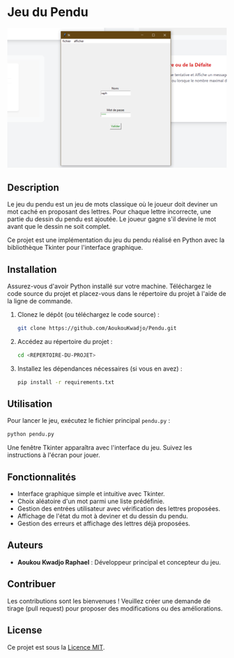 # Jeu du Pendu

![Streaming App](images/auth.png) 

## Description

Le jeu du pendu est un jeu de mots classique où le joueur doit deviner un mot caché en proposant des lettres. Pour chaque lettre incorrecte, une partie du dessin du pendu est ajoutée. Le joueur gagne s'il devine le mot avant que le dessin ne soit complet.

Ce projet est une implémentation du jeu du pendu réalisé en Python avec la bibliothèque Tkinter pour l'interface graphique.

## Installation

Assurez-vous d'avoir Python installé sur votre machine. Téléchargez le code source du projet et placez-vous dans le répertoire du projet à l'aide de la ligne de commande.

1. Clonez le dépôt (ou téléchargez le code source) :
   ```bash
   git clone https://github.com/AoukouKwadjo/Pendu.git
   ```
   
2. Accédez au répertoire du projet :
   ```bash
   cd <REPERTOIRE-DU-PROJET>
   ```

3. Installez les dépendances nécessaires (si vous en avez) :
   ```bash
   pip install -r requirements.txt
   ```

## Utilisation

Pour lancer le jeu, exécutez le fichier principal `pendu.py` :

```bash
python pendu.py
```

Une fenêtre Tkinter apparaîtra avec l'interface du jeu. Suivez les instructions à l'écran pour jouer.

## Fonctionnalités

- Interface graphique simple et intuitive avec Tkinter.
- Choix aléatoire d'un mot parmi une liste prédéfinie.
- Gestion des entrées utilisateur avec vérification des lettres proposées.
- Affichage de l'état du mot à deviner et du dessin du pendu.
- Gestion des erreurs et affichage des lettres déjà proposées.

## Auteurs

- **Aoukou Kwadjo Raphael** : Développeur principal et concepteur du jeu.

## Contribuer

Les contributions sont les bienvenues ! Veuillez créer une demande de tirage (pull request) pour proposer des modifications ou des améliorations.

## License

Ce projet est sous la [Licence MIT](LICENSE).
